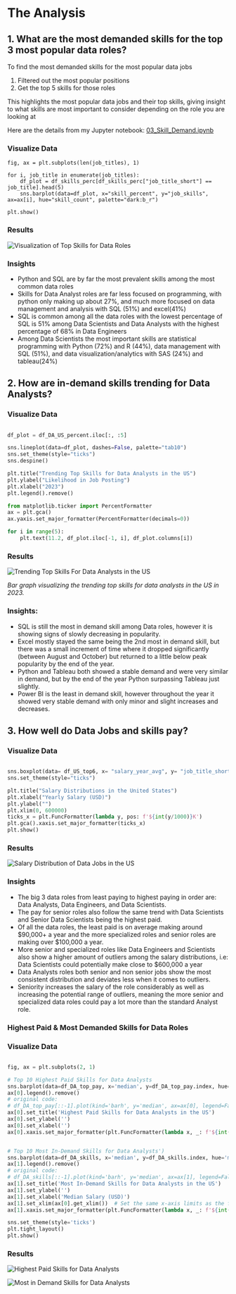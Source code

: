 # The Analysis

## 1. What are the most demanded skills for the top 3 most popular data roles?

To find the most demanded skills for the most popular data jobs
1. Filtered out the most popular positions
2. Get the top 5 skills for those roles

This highlights the most popular data jobs and their top skills, giving insight
to what skills are most important to consider depending on the role you are looking at

Here are the details from my Jupyter notebook:
[03_Skill_Demand.ipynb](Project/03_Skill_Demand.ipynb)

### Visualize Data
```
fig, ax = plt.subplots(len(job_titles), 1)

for i, job_title in enumerate(job_titles):
    df_plot = df_skills_perc[df_skills_perc["job_title_short"] == job_title].head(5)
    sns.barplot(data=df_plot, x="skill_percent", y="job_skills", ax=ax[i], hue="skill_count", palette="dark:b_r")

plt.show()
```

### Results

![Visualization of Top Skills for Data Roles](https://raw.githubusercontent.com/jtrangit/Python-Data-Analytics/main/Project/images/skill_demand_all_data_roles.png)

### Insights
- Python and SQL are by far the most prevalent skills among the most common data roles
- Skills for Data Analyst roles are far less focused on programming, with python only making up about 27%, and much more focused on data management and analysis with
 SQL (51%) and excel(41%)
- SQL is common among all the data roles with the lowest percentage of SQL is 51% among Data Scientists and Data Analysts with the highest percentage of 68% in Data Engineers
- Among Data Scientists the most important skills are statistical programming with Python (72%) and R (44%), data management with SQL (51%), and data visualization/analytics with SAS (24%) and tableau(24%)

## 2. How are in-demand skills trending for Data Analysts?

### Visualize Data
```python

df_plot = df_DA_US_percent.iloc[:, :5]

sns.lineplot(data=df_plot, dashes=False, palette="tab10")
sns.set_theme(style="ticks")
sns.despine()

plt.title("Trending Top Skills for Data Analysts in the US")
plt.ylabel("Likelihood in Job Posting")
plt.xlabel("2023")
plt.legend().remove()

from matplotlib.ticker import PercentFormatter
ax = plt.gca()
ax.yaxis.set_major_formatter(PercentFormatter(decimals=0))

for i in range(5):
    plt.text(11.2, df_plot.iloc[-1, i], df_plot.columns[i])
```

### Results
![Trending Top Skills For Data Analysts in the US](https://raw.githubusercontent.com/jtrangit/Python-Data-Analytics/main/Project/images/skill_trend.png)

*Bar graph visualizing the trending top skills for data analysts in the US in 2023.*

### Insights:
- SQL is still the most in demand skill among Data roles, however it is showing signs of slowly decreasing in popularity.
- Excel mostly stayed the same being the 2nd most in demand skill, but there was a small increment of time where it dropped significantly (between August and October) but returned to a little below peak popularity by the end of the year.
- Python and Tableau both showed a stable demand and were very similar in demand, but by the end of the year Python surpassing Tableau just slightly.
- Power BI is the least in demand skill, however throughout the year it showed very stable demand with only minor and slight increases and decreases.

## 3. How well do Data Jobs and skills pay?

### Visualize Data

```python

sns.boxplot(data= df_US_top6, x= "salary_year_avg", y= "job_title_short", order= job_order)
sns.set_theme(style="ticks")

plt.title("Salary Distributions in the United States")
plt.xlabel("Yearly Salary (USD)")
plt.ylabel("")
plt.xlim(0, 600000)
ticks_x = plt.FuncFormatter(lambda y, pos: f'${int(y/1000)}K')
plt.gca().xaxis.set_major_formatter(ticks_x)
plt.show()

```

### Results

![Salary Distribution of Data Jobs in the US](https://raw.githubusercontent.com/jtrangit/Python-Data-Analytics/main/Project/images/data_salary.png)

### Insights

- The big 3 data roles from least paying to highest paying in order are: Data Analysts, Data Engineers, and Data Scientists.
- The pay for senior roles also follow the same trend with Data Scientists and Senior Data Scientists being the highest paid.
- Of all the data roles, the least paid is on average making around $90,000+ a year and the more specialized roles and senior roles are making over $100,000 a year.
- More senior and specialized roles like Data Engineers and Scientists also show a higher amount of outliers among the salary distributions, i.e: Data Scientists could potentially make close to $600,000 a year
- Data Analysts roles both senior and non senior jobs show the most consistent distribution and deviates less when it comes to outliers.
- Seniority increases the salary of the role considerably as well as increasing the potential range of outliers, meaning the more senior and specialized data roles could pay a lot more than the standard Analyst role.

### Highest Paid & Most Demanded Skills for Data Roles

### Visualize Data

```python

fig, ax = plt.subplots(2, 1)  

# Top 10 Highest Paid Skills for Data Analysts
sns.barplot(data=df_DA_top_pay, x='median', y=df_DA_top_pay.index, hue='median', ax=ax[0], palette='dark:b_r')
ax[0].legend().remove()
# original code:
# df_DA_top_pay[::-1].plot(kind='barh', y='median', ax=ax[0], legend=False) 
ax[0].set_title('Highest Paid Skills for Data Analysts in the US')
ax[0].set_ylabel('')
ax[0].set_xlabel('')
ax[0].xaxis.set_major_formatter(plt.FuncFormatter(lambda x, _: f'${int(x/1000)}K'))


# Top 10 Most In-Demand Skills for Data Analysts')
sns.barplot(data=df_DA_skills, x='median', y=df_DA_skills.index, hue='median', ax=ax[1], palette='light:b')
ax[1].legend().remove()
# original code:
# df_DA_skills[::-1].plot(kind='barh', y='median', ax=ax[1], legend=False)
ax[1].set_title('Most In-Demand Skills for Data Analysts in the US')
ax[1].set_ylabel('')
ax[1].set_xlabel('Median Salary (USD)')
ax[1].set_xlim(ax[0].get_xlim())  # Set the same x-axis limits as the first plot
ax[1].xaxis.set_major_formatter(plt.FuncFormatter(lambda x, _: f'${int(x/1000)}K'))

sns.set_theme(style='ticks')
plt.tight_layout()
plt.show()

```

### Results

![Highest Paid Skills for Data Analysts]()

![Most in Demand Skills for Data Analysts]()